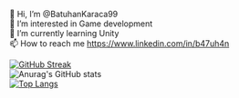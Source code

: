 👋 Hi, I’m @BatuhanKaraca99<br />
👀 I’m interested in Game development<br />
🌱 I’m currently learning Unity<br />
📫 How to reach me https://www.linkedin.com/in/b47uh4n<br />

[![GitHub Streak](http://github-readme-streak-stats.herokuapp.com?user=BatuhanKaraca99&theme=dark&date_format=j%20M%5B%20Y%5D)](https://git.io/streak-stats) <br />
![Anurag's GitHub stats](https://github-readme-stats.vercel.app/api?username=BatuhanKaraca99&show_icons=true&theme=dark) <br />
[![Top Langs](https://github-readme-stats.vercel.app/api/top-langs/?username=BatuhanKaraca99&theme=dark)](https://github.com/anuraghazra/github-readme-stats) <br />

